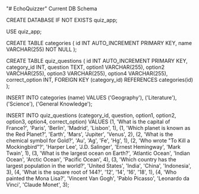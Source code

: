 "# EchoQuizzer" 
Current DB Schema

CREATE DATABASE IF NOT EXISTS quiz_app;

USE quiz_app;

CREATE TABLE categories (
    id INT AUTO_INCREMENT PRIMARY KEY,
    name VARCHAR(255) NOT NULL
);

CREATE TABLE quiz_questions (
    id INT AUTO_INCREMENT PRIMARY KEY,
    category_id INT,
    question TEXT,
    option1 VARCHAR(255),
    option2 VARCHAR(255),
    option3 VARCHAR(255),
    option4 VARCHAR(255),
    correct_option INT,
    FOREIGN KEY (category_id) REFERENCES categories(id)
);

INSERT INTO categories (name) VALUES
('Geography'),
('Literature'),
('Science'),
('General Knowledge');

INSERT INTO quiz_questions (category_id, question, option1, option2, option3, option4, correct_option) VALUES
(1, 'What is the capital of France?', 'Paris', 'Berlin', 'Madrid', 'Lisbon', 1),
(1, 'Which planet is known as the Red Planet?', 'Earth', 'Mars', 'Jupiter', 'Venus', 2),
(2, 'What is the chemical symbol for Gold?', 'Au', 'Ag', 'Fe', 'Hg', 1),
(2, 'Who wrote "To Kill a Mockingbird"?', 'Harper Lee', 'J.D. Salinger', 'Ernest Hemingway', 'Mark Twain', 1),
(3, 'What is the largest ocean on Earth?', 'Atlantic Ocean', 'Indian Ocean', 'Arctic Ocean', 'Pacific Ocean', 4),
(3, 'Which country has the largest population in the world?', 'United States', 'India', 'China', 'Indonesia', 3),
(4, 'What is the square root of 144?', '12', '14', '16', '18', 1),
(4, 'Who painted the Mona Lisa?', 'Vincent Van Gogh', 'Pablo Picasso', 'Leonardo da Vinci', 'Claude Monet', 3);
